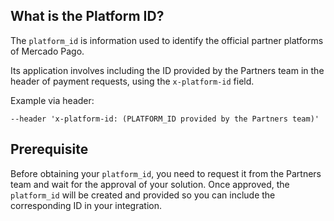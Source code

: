 ## What is the Platform ID?

The `platform_id` is information used to identify the official partner platforms of Mercado Pago.

Its application involves including the ID provided by the Partners team in the header of payment requests, using the `x-platform-id` field.

Example via header:

```curl
--header 'x-platform-id: (PLATFORM_ID provided by the Partners team)'
```

## Prerequisite

Before obtaining your `platform_id`, you need to request it from the Partners team and wait for the approval of your solution. Once approved, the `platform_id` will be created and provided so you can include the corresponding ID in your integration.
